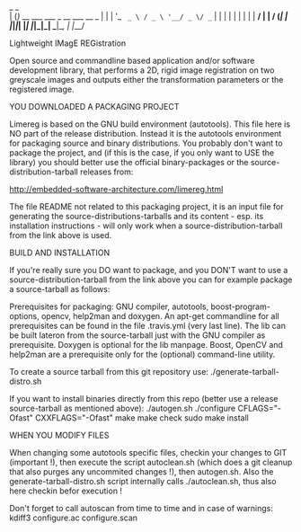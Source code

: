  _ _                               
| (_)_ __ ___   ___ _ __ ___  __ _ 
| | | '_ ` _ \ / _ \ '__/ _ \/ _` |
| | | | | | | |  __/ | |  __/ (_| |
|_|_|_| |_| |_|\___|_|  \___|\__, |
                             |___/ 

Lightweight IMagE REGistration

Open source and commandline based application and/or software development library, that performs a 2D, rigid
image registration on two greyscale images and outputs either the transformation parameters or the registered
image.

YOU DOWNLOADED A PACKAGING PROJECT

Limereg is based on the GNU build environment (autotools). This file here is NO part of the release distribution.
Instead it is the autotools environment for packaging source and binary distributions. You probably don't
want to package the project, and (if this is the case, if you only want to USE the library) you should better
use the official binary-packages or the source-distribution-tarball releases from:

  http://embedded-software-architecture.com/limereg.html

The file README not related to this packaging project, it is an input file for generating the
source-distributions-tarballs and its content - esp. its installation instructions - will only work when
a source-distribution-tarball from the link above is used.

BUILD AND INSTALLATION

If you're really sure you DO want to package, and you DON'T want to use a source-distribution-tarball from the
link above you can for example package a source-tarball as follows:

Prerequisites for packaging:
GNU compiler, autotools, boost-program-options, opencv, help2man and doxygen.
An apt-get commandline for all prerequisites can be found in the file .travis.yml (very last line).
The lib can be built lateron from the source-tarball just with the GNU compiler as prerequisite.
Doxygen is optional for the lib manpage. Boost, OpenCV and help2man are a prerequisite only for the
(optional) command-line utility.

To create a source tarball from this git repository use:
 ./generate-tarball-distro.sh

If you want to install binaries directly from this repo (better use a release source-tarball as mentioned above):
 ./autogen.sh
 ./configure CFLAGS="-Ofast" CXXFLAGS="-Ofast"
 make
 make check
 sudo make install

WHEN YOU MODIFY FILES

When changing some autotools specific files, checkin your changes to GIT (important !), then execute the script
autoclean.sh (which does a git cleanup that also purges any uncommited changes !), then autogen.sh. Also the
generate-tarball-distro.sh script internally calls ./autoclean.sh, thus also here checkin befor execution !

Don't forget to call autoscan from time to time and in case of warnings: kdiff3 configure.ac configure.scan 
